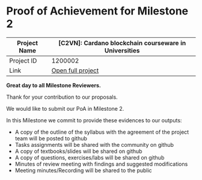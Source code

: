 #  Proof of Achievement for Milestone 2
|  Project Name |  [C2VN]: Cardano blockchain courseware in Universities |
| ------------ | ------------ |
| Project ID  | 1200002  |
|  Link  |  [Open full project](https://projectcatalyst.io/funds/12/f12-cardano-open-ecosystem/c2vn-cardano-blockchain-courseware-in-universities) |



**Great day to all Milestone Reviewers.**

Thank for your contribution to our proposals.

We would like to submit our PoA in Milestone 2. 

In this Milestone we commit to provide these evidences to our outputs:
- A copy of the outline of the syllabus with the agreement of the project team will be posted to github
- Tasks assignments will be shared with the community on github
- A copy of textbooks/slides will be shared on github
- A copy of questions, exercises/labs will be shared on github
- Minutes of review meeting with findings and suggested modifications
- Meeting minutes/Recording will be shared to the public
